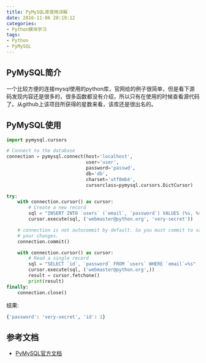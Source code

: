 ```yaml
---
title: PyMySQL库使用详解
date: 2016-11-06 20:19:12
categories:
- Python模块学习
tags:
- Python
- PyMySQL
---
```


## PyMySQL简介

一个比较方便的连接mysql使用的python库，官网给的例子很简单，但是看下源码发现内容还是很多的，很多函数都没有介绍，所以只有在使用的时候查看源代码了。从github上该项目所获得的星数来看，该库还是很出名的。

<!-- more -->

## PyMySQL使用

```python
import pymysql.cursors

# Connect to the database
connection = pymysql.connect(host='localhost',
                             user='user',
                             password='passwd',
                             db='db',
                             charset='utf8mb4',
                             cursorclass=pymysql.cursors.DictCursor)

try:
    with connection.cursor() as cursor:
        # Create a new record
        sql = "INSERT INTO `users` (`email`, `password`) VALUES (%s, %s)"
        cursor.execute(sql, ('webmaster@python.org', 'very-secret'))

    # connection is not autocommit by default. So you must commit to save
    # your changes.
    connection.commit()

    with connection.cursor() as cursor:
        # Read a single record
        sql = "SELECT `id`, `password` FROM `users` WHERE `email`=%s"
        cursor.execute(sql, ('webmaster@python.org',))
        result = cursor.fetchone()
        print(result)
finally:
    connection.close()
```

结果:

```python
{'password': 'very-secret', 'id': 1}
```

## 参考文档

- [PyMySQL官方文档](http://pymysql.readthedocs.io/)